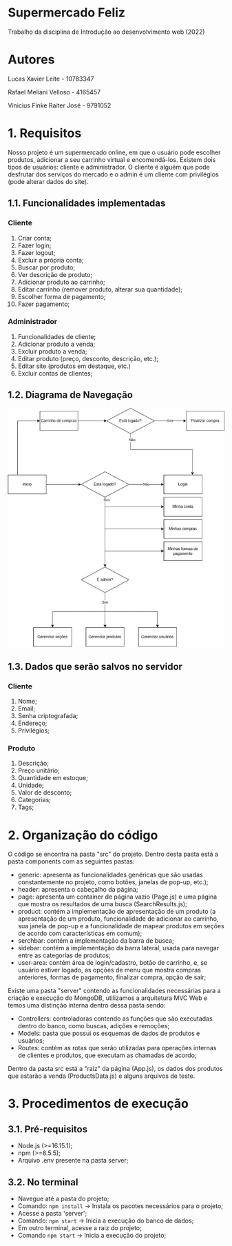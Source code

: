 # Supermercado Feliz
Trabalho da disciplina de Introdução ao desenvolvimento web (2022)

# Autores
Lucas Xavier Leite - 10783347

Rafael Meliani Velloso - 4165457

Vinicius Finke Raiter José - 9791052

# 1. Requisitos
 Nosso projeto é um supermercado online, em que o usuário pode escolher produtos, adicionar a seu carrinho virtual e encomendá-los.
 Existem dois tipos de usuários: cliente e administrador. O cliente é alguém que pode desfrutar dos serviços do mercado e o admin é um cliente com privilégios (pode alterar dados do site).

## 1.1. Funcionalidades implementadas
### Cliente
1. Criar conta;
2. Fazer login;
3. Fazer logout;
4. Excluir a própria conta;
5. Buscar por produto;
6. Ver descrição de produto;
7. Adicionar produto ao carrinho;
8. Editar carrinho (remover produto, alterar sua quantidade);
9. Escolher forma de pagamento;
10. Fazer pagamento;

### Administrador
1. Funcionalidades de cliente;
2. Adicionar produto a venda;
3. Excluir produto a venda;
4. Editar produto (preço, desconto, descrição, etc.);
5. Editar site (produtos em destaque, etc.)
6. Excluir contas de clientes;

## 1.2. Diagrama de Navegação
![teste](mockup/diagrama/diagrama.jpg "Teste")

## 1.3. Dados que serão salvos no servidor
### Cliente
1. Nome;
2. Email;
3. Senha criptografada;
4. Endereço;
5. Privilégios;

### Produto
1. Descrição;
2. Preço unitário;
3. Quantidade em estoque;
4. Unidade;
5. Valor de desconto;
6. Categorias;
7. Tags;

# 2. Organização do código
O código se encontra na pasta "src" do projeto. Dentro desta pasta está a pasta components com as seguintes pastas:
  - generic: apresenta as funcionalidades genéricas que são usadas constantemente no projeto, como botões, janelas de pop-up, etc.);
  - header: apresenta o cabeçalho da página;
  - page: apresenta um container de página vazio (Page.js) e uma página que mostra os resultados de uma busca (SearchResults.js);
  - product: contém a implementação de apresentação de um produto (a apresentação de um produto, funcionalidade de adicionar ao carrinho, sua janela de pop-up e a funcionalidade de mapear produtos em seções de acordo com características em comum);
  - serchbar: contém a implementação da barra de busca;
  - sidebar: contém a implementação da barra lateral, usada para navegar entre as categorias de produtos;
  - user-area: contém área de login/cadastro, botão de carrinho, e, se usuário estiver logado, as opções de menu que mostra compras anteriores, formas de pagamento, finalizar compra, opção de sair; 

Existe uma pasta "server" contendo as funcionalidades necessárias para a criação e execução do MongoDB, utilizamos a arquitetura MVC Web e temos uma distinção interna dentro dessa pasta sendo:
  - Controllers: controladoras contendo as funções que são executadas dentro do banco, como buscas, adições e remoções;
  - Models: pasta que possui os esquemas de dados de produtos e usuários;
  - Routes: contém as rotas que serão utilizadas para operações internas de clientes e produtos, que executam as chamadas de acordo;

Dentro da pasta src está a "raiz" da página (App.js), os dados dos produtos que estarão a venda (ProductsData.js) e alguns arquivos de teste.

# 3. Procedimentos de execução
## 3.1. Pré-requisitos
  - Node.js (>=16.15.1);
  - npm (>=8.5.5);
  - Arquivo .env presente na pasta server;

## 3.2. No terminal
- Navegue até a pasta do projeto;
- Comando: `npm install` -> Instala os pacotes necessários para o projeto;
- Acesse a pasta 'server';
- Comando: `npm start` -> Inicia a execução do banco de dados;
- Em outro terminal, acesse a raiz do projeto;
- Comando `npm start` -> Inicia a execução do projeto;

